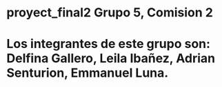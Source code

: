 # proyect_final2 Grupo 5, Comision 2
# Los integrantes de este grupo son: Delfina Gallero, Leila Ibañez, Adrian Senturion, Emmanuel Luna.
